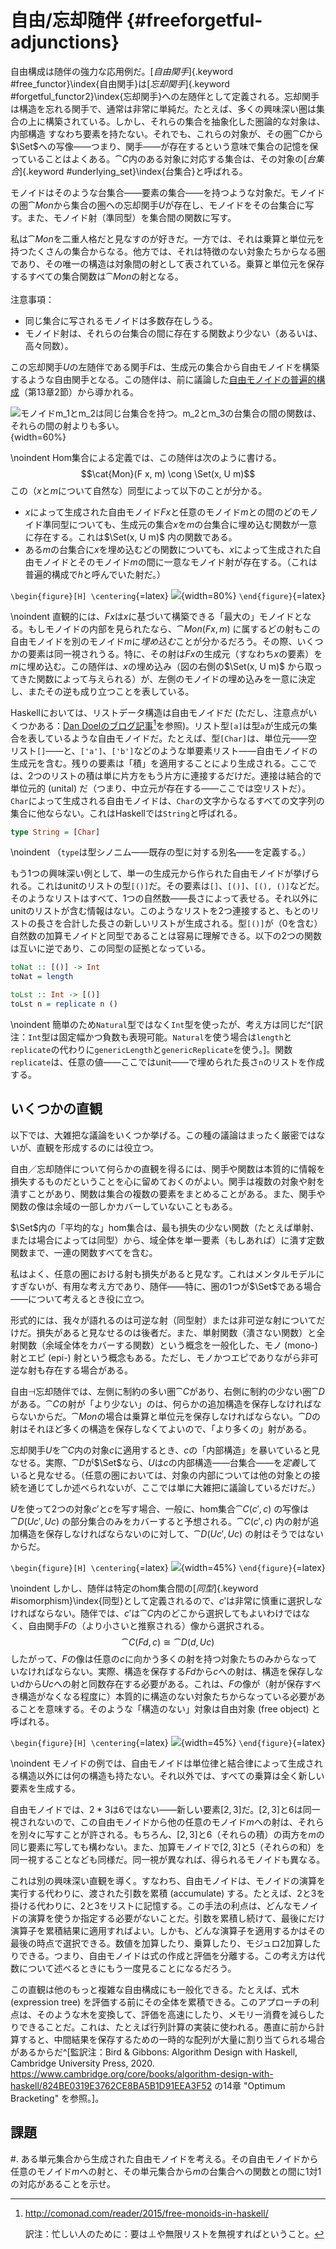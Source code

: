 # 自由/忘却随伴 {#freeforgetful-adjunctions}

<!-- ## 随伴に基づく自由モノイド -->

自由構成は随伴の強力な応用例だ。[*自由関手*]{.keyword #free_functor}\index{自由関手}は[*忘却関手*]{.keyword #forgetful_functor2}\index{忘却関手}への左随伴として定義される。忘却関手は構造を忘れる関手で、通常は非常に単純だ。たとえば、多くの興味深い圏は集合の上に構築されている。しかし、それらの集合を抽象化した圏論的な対象は、内部構造
すなわち要素を持たない。それでも、これらの対象が、その圏$\cat{C}$から$\Set$への写像――つまり、関手――が存在するという意味で集合の記憶を保っていることはよくある。$\cat{C}$内のある対象に対応する集合は、その対象の[*台集合*]{.keyword #underlying_set}\index{台集合}と呼ばれる。

モノイドはそのような台集合――要素の集合――を持つような対象だ。モノイドの圏$\cat{Mon}$から集合の圏への忘却関手$U$が存在し、モノイドをその台集合に写す。また、モノイド射（準同型）を集合間の関数に写す。

私は$\cat{Mon}$を二重人格だと見なすのが好きだ。一方では、それは乗算と単位元を持つたくさんの集合からなる。他方では、それは特徴のない対象たちからなる圏であり、その唯一の構造は対象間の射として表されている。乗算と単位元を保存するすべての集合関数は$\cat{Mon}$の射となる。\
\
注意事項：

* 同じ集合に写されるモノイドは多数存在しうる。
* モノイド射は、それらの台集合の間に存在する関数より少ない（あるいは、高々同数）。

この忘却関手$U$の左随伴である関手$F$は、生成元の集合から自由モノイドを構築するような自由関手となる。この随伴は、前に議論した[自由モノイドの普遍的構成](#free-monoids)（第13章2節）から導かれる。

![モノイド$m_1$と$m_2$は同じ台集合を持つ。$m_2$と$m_3$の台集合の間の関数は、それらの間の射よりも多い。](images/forgetful.jpg "モノイド$m_1$と$m_2$は同じ台集合を持つ。$m_2$と$m_3$の台集合の間の関数は、それらの間の射よりも多い。"){width=60%}

\noindent
Hom集合による定義では、この随伴は次のように書ける。
$$\cat{Mon}(F x, m) \cong \Set(x, U m)$$
この（$x$と$m$について自然な）同型によって以下のことが分かる。

* $x$によって生成された自由モノイド$F x$と任意のモノイド$m$との間のどのモノイド準同型についても、生成元の集合$x$を$m$の台集合に埋め込む関数が一意に存在する。これは$\Set(x, U m)$ 内の関数である。
* ある$m$の台集合に$x$を埋め込むどの関数についても、$x$によって生成された自由モノイドとそのモノイド$m$の間に一意なモノイド射が存在する。（これは普遍的構成で$h$と呼んでいた射だ。）

`\begin{figure}[H] \centering`{=latex}
![](images/freemonadjunction.jpg){width=80%}
`\end{figure}`{=latex}

\noindent
直観的には、$F x$は$x$に基づいて構築できる「最大の」モノイドとなる。もしモノイドの内部を見られたなら、$\cat{Mon}(F x, m)$ に属するどの射もこの自由モノイドを別のモノイド$m$に*埋め込む*ことが分かるだろう。その際、いくつかの要素は同一視されうる。特に、その射は$F x$の生成元（すなわち$x$の要素）を$m$に埋め込む。この随伴は、$x$の埋め込み（図の右側の$\Set(x, U m)$ から取ってきた関数によって与えられる）が、左側のモノイドの埋め込みを一意に決定し、またその逆も成り立つことを表している。

Haskellにおいては、リストデータ構造は自由モノイドだ (ただし、注意点がいくつかある：[Dan Doelのブログ記事](http://comonad.com/reader/2015/free-monoids-in-haskell/)[^doel]を参照)。リスト型`[a]`は型`a`が生成元の集合を表しているような自由モノイドだ。たとえば、型`[Char]`は、単位元――空リスト`[]`――と、`['a']`、`['b']`などのような単要素リスト――自由モノイドの生成元を含む。残りの要素は「積」を適用することにより生成される。ここでは、2つのリストの積は単に片方をもう片方に連接するだけだ。連接は結合的で単位元的 (unital) だ（つまり、中立元が存在する――ここでは空リストだ）。`Char`によって生成される自由モノイドは、`Char`の文字からなるすべての文字列の集合に他ならない。これはHaskellでは`String`と呼ばれる。

[^doel]: <http://comonad.com/reader/2015/free-monoids-in-haskell/>

    訳注：忙しい人のために：要は$\bot$や無限リストを無視すればということ。

```haskell
type String = [Char]
```

\noindent
（`type`は型シノニム――既存の型に対する別名――を定義する。）

もう1つの興味深い例として、単一の生成元から作られた自由モノイドが挙げられる。これはunitのリストの型`[()]`だ。その要素は`[]`、`[()]`、`[(), ()]`などだ。そのようなリストはすべて、1つの自然数――長さによって表せる。それ以外にunitのリストが含む情報はない。このようなリストを2つ連接すると、もとのリストの長さを合計した長さの新しいリストが生成される。型`[()]`が（0を含む）自然数の加算モノイドと同型であることは容易に理解できる。以下の2つの関数は互いに逆であり、この同型の証拠となっている。

```haskell
toNat :: [()] -> Int
toNat = length

toLst :: Int -> [()]
toLst n = replicate n ()
```

\noindent
簡単のため`Natural`型ではなく`Int`型を使ったが、考え方は同じだ^[訳注：`Int`型は固定幅かつ負数も表現可能。`Natural`を使う場合は`length`と`replicate`の代わりに`genericLength`と`genericReplicate`を使う。]。関数`replicate`は、任意の値――ここではunit――で埋められた長さ`n`のリストを作成する。

## いくつかの直観

以下では、大雑把な議論をいくつか挙げる。この種の議論はまったく厳密ではないが、直観を形成するのには役立つ。

自由／忘却随伴について何らかの直観を得るには、関手や関数は本質的に情報を損失するものだということを心に留めておくのがよい。関手は複数の対象や射を潰すことがあり、関数は集合の複数の要素をまとめることがある。また、関手や関数の像は余域の一部しかカバーしていないこともある。

$\Set$内の「平均的な」hom集合は、最も損失の少ない関数（たとえば単射、または場合によっては同型）から、域全体を単一要素（もしあれば）に潰す定数関数まで、一連の関数すべてを含む。

私はよく、任意の圏における射も損失があると見なす。これはメンタルモデルにすぎないが、有用な考え方であり、随伴――特に、圏の1つが$\Set$である場合――について考えるとき役に立つ。

形式的には、我々が語れるのは可逆な射（同型射）または非可逆な射についてだけだ。損失があると見なせるのは後者だ。また、単射関数（潰さない関数）と全射関数（余域全体をカバーする関数）という概念を一般化した、モノ (mono-) 射とエピ (epi-) 射という概念もある。ただし、モノかつエピでありながら非可逆な射も存在する場合がある。

自由$\dashv$忘却随伴では、左側に制約の多い圏$\cat{C}$があり、右側に制約の少ない圏$\cat{D}$がある。$\cat{C}$の射が「より少ない」のは、何らかの追加構造を保存しなければならないからだ。$\cat{Mon}$の場合は乗算と単位元を保存しなければならない。$\cat{D}$の射はそれほど多くの構造を保存しなくてよいので、「より多くの」射がある。

忘却関手$U$を$\cat{C}$内の対象$c$に適用するとき、$c$の「内部構造」を暴いていると見なせる。実際、$\cat{D}$が$\Set$なら、$U$は$c$の内部構造――台集合――を*定義*していると見なせる。（任意の圏においては、対象の内部については他の対象との接続を通じてしか述べられないが、ここでは単に大雑把に議論しているだけだ。）

$U$を使って2つの対象$c'$と$c$を写す場合、一般に、hom集合$\cat{C}(c', c)$ の写像は$\cat{D}(U c', U c)$ の部分集合のみをカバーすると予想される。$\cat{C}(c', c)$ 内の射が追加構造を保存しなければならないのに対して、$\cat{D}(U c', U c)$ の射はそうではないからだ。

`\begin{figure}[H] \centering`{=latex}
![](images/forgettingmorphisms.jpg){width=45%}
`\end{figure}`{=latex}

\noindent
しかし、随伴は特定のhom集合間の[*同型*]{.keyword #isomorphism}\index{同型}として定義されるので、$c'$は非常に慎重に選択しなければならない。随伴では、$c'$は$\cat{C}$内のどこから選択してもよいわけではなく、自由関手$F$の（より小さいと推察される）像から選択される。
$$\cat{C}(F d, c) \cong \cat{D}(d, U c)$$
したがって、$F$の像は任意の$c$に向かう多くの射を持つ対象たちのみからなっていなければならない。実際、構造を保存する$F d$から$c$への射は、構造を保存しない$d$から$U c$への射と同数存在する必要がある。これは、$F$の像が（射が保存すべき構造がなくなる程度に）本質的に構造のない対象たちからなっている必要があることを意味する。そのような「構造のない」対象は自由対象 (free object) と呼ばれる。

`\begin{figure}[H] \centering`{=latex}
![](images/freeimage.jpg){width=45%}
`\end{figure}`{=latex}

\noindent
モノイドの例では、自由モノイドは単位律と結合律によって生成される構造以外には何の構造も持たない。それ以外では、すべての乗算は全く新しい要素を生成する。

自由モノイドでは、$2 * 3$は$6$ではない――新しい要素${[}2, 3{]}$だ。${[}2, 3{]}$と$6$は同一視されないので、この自由モノイドから他の任意のモノイド$m$への射は、それらを別々に写すことが許される。もちろん、${[}2, 3{]}$と$6$（それらの積）の両方を$m$の同じ要素に写しても構わない。また、加算モノイドで${[}2, 3{]}$と$5$（それらの和）を同一視することなども同様だ。同一視が異なれば、得られるモノイドも異なる。

これは別の興味深い直観を導く。すなわち、自由モノイドは、モノイドの演算を実行する代わりに、渡された引数を累積 (accumulate) する。たとえば、$2$と$3$を掛ける代わりに、$2$と$3$をリストに記憶する。この手法の利点は、どんなモノイドの演算を使うか指定する必要がないことだ。引数を累積し続けて、最後にだけ演算子を累積結果に適用すればよい。しかも、どんな演算子を適用するかはその最後の時点で選択できる。数値を加算したり、乗算したり、モジュロ2加算したりできる。つまり、自由モノイドは式の作成と評価を分離する。この考え方は代数について述べるときにもう一度見ることになるだろう。

この直観は他のもっと複雑な自由構成にも一般化できる。たとえば、式木 (expression tree) を評価する前にその全体を累積できる。このアプローチの利点は、そのような木を変換して、評価を高速にしたり、メモリー消費を減らしたりできることだ。これは、たとえば行列計算の実装に使われる。愚直に前から計算すると、中間結果を保存するための一時的な配列が大量に割り当てられる場合があるからだ^[監訳注：Bird & Gibbons: Algorithm Design with Haskell, Cambridge University Press, 2020.
<https://www.cambridge.org/core/books/algorithm-design-with-haskell/824BE0319E3762CE8BA5B1D91EEA3F52>
の14章 "Optimum Bracketing" を参照。]。

## 課題

#. ある単元集合から生成された自由モノイドを考える。その自由モノイドから任意のモノイド$m$への射と、その単元集合から$m$の台集合への関数との間に1対1の対応があることを示せ。

